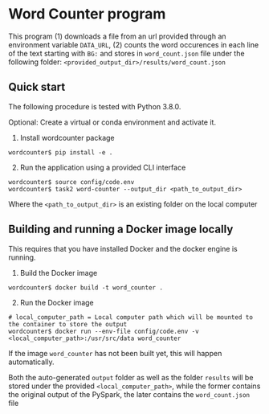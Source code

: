 # Word Counter program

This program (1) downloads a file from an url provided through an environment variable `DATA_URL`, (2) counts the word
occurences in each line of the text starting with `BG:` and stores in `word_count.json` file under the following folder:
`<provided_output_dir>/results/word_count.json`

## Quick start

The following procedure is tested with Python 3.8.0.

Optional: Create a virtual or conda environment and activate it.
1. Install wordcounter package
```shell
wordcounter$ pip install -e .
```

2. Run the application using a provided CLI interface
```shell
wordcounter$ source config/code.env
wordcounter$ task2 word-counter --output_dir <path_to_output_dir>
``` 
Where the `<path_to_output_dir>` is an existing folder on the local computer

## Building and running a Docker image locally
This requires that you have installed Docker and the docker engine is running.

1. Build the Docker image
```shell
wordcounter$ docker build -t word_counter .
```

2. Run the Docker image
```shell
# local_computer_path = Local computer path which will be mounted to the container to store the output
wordcounter$ docker run --env-file config/code.env -v <local_computer_path>:/usr/src/data word_counter
```
If the image `word_counter` has not been built yet, this will happen automatically.

Both the auto-generated `output` folder as well as the folder `results` will be stored under the provided `<local_computer_path>`,
while the former contains the original output of the PySpark, the later contains the `word_count.json` file


